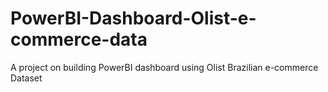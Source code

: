 # PowerBI-Dashboard-Olist-e-commerce-data
A project on building PowerBI dashboard using Olist Brazilian e-commerce Dataset

